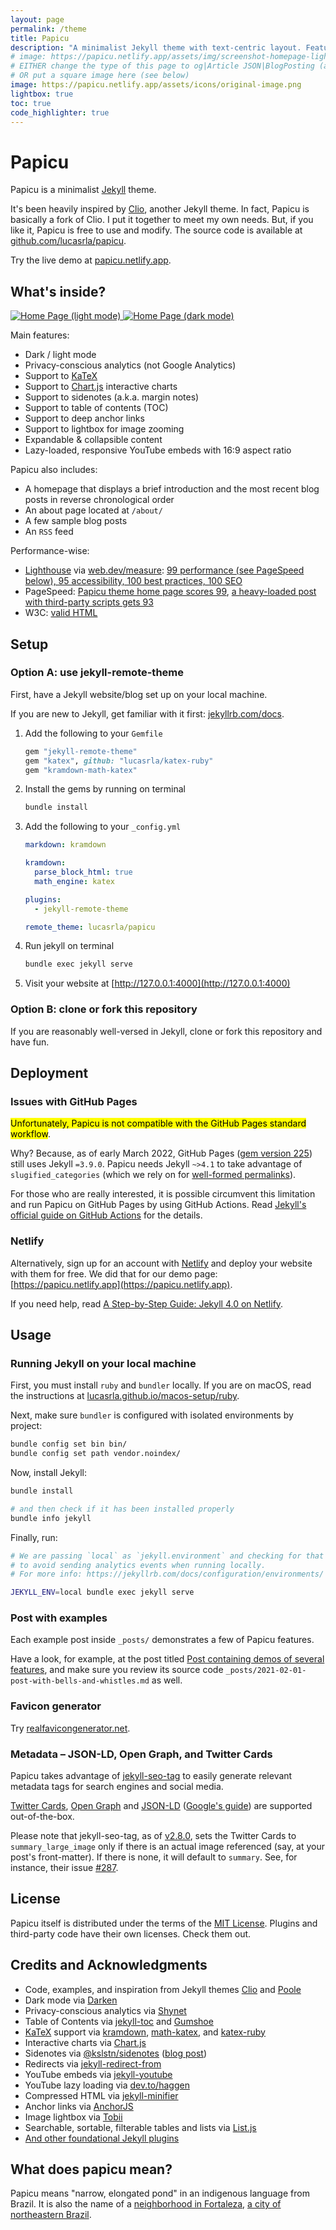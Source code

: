 ```yaml
---
layout: page
permalink: /theme
title: Papicu
description: "A minimalist Jekyll theme with text-centric layout. Features dark mode, KaTeX, Sidenotes, Chart.js, Lightbox, TOC, etc."
# image: https://papicu.netlify.app/assets/img/screenshot-homepage-light.png og:type=website and JSON-LD's @type=WebPage, https://cards-dev.twitter.com/validator does not load this type of image
# EITHER change the type of this page to og|Article JSON|BlogPosting (an easy way is to change the layout from `page` to `post`)
# OR put a square image here (see below)
image: https://papicu.netlify.app/assets/icons/original-image.png
lightbox: true
toc: true
code_highlighter: true
---
```


<h1 class="hidden">Papicu</h1>

Papicu is a minimalist [Jekyll](https://jekyllrb.com/) theme.

It's been heavily inspired by [Clio](https://github.com/danromero/clio), another Jekyll theme. In fact, Papicu is basically a fork of Clio. I put it together to meet my own needs. But, if you like it, Papicu is free to use and modify. The source code is available at [github.com/lucasrla/papicu](https://github.com/lucasrla/papicu).

Try the live demo at [papicu.netlify.app](https://papicu.netlify.app).


## What's inside?

<a class="lightbox" href="https://user-images.githubusercontent.com/1920195/115069597-2bc75c00-9eca-11eb-87f2-f1c590d152e8.png" data-group="homepage">
  <img alt="Home Page (light mode)" src="https://user-images.githubusercontent.com/1920195/115069597-2bc75c00-9eca-11eb-87f2-f1c590d152e8.png" class="center-block responsive" />
</a>

<a class="lightbox" href="https://user-images.githubusercontent.com/1920195/115069542-15210500-9eca-11eb-8433-93c9dfd39de1.png" data-group="homepage">
  <img alt="Home Page (dark mode)" src="https://user-images.githubusercontent.com/1920195/115069542-15210500-9eca-11eb-8433-93c9dfd39de1.png" class="center-block responsive" />
</a>

Main features:

- Dark / light mode
- Privacy-conscious analytics (not Google Analytics)
- Support to [KaTeX](https://katex.org)
- Support to [Chart.js](https://www.chartjs.org) interactive charts
- Support to sidenotes (a.k.a. margin notes)
- Support to table of contents (TOC)
- Support to deep anchor links
- Support to lightbox for image zooming
- Expandable & collapsible content
- Lazy-loaded, responsive YouTube embeds with 16:9 aspect ratio

Papicu also includes:

- A homepage that displays a brief introduction and the most recent blog posts in reverse chronological order
- An about page located at `/about/`
- A few sample blog posts
- An `RSS` feed

Performance-wise:

- [Lighthouse](https://developers.google.com/web/tools/lighthouse/) via [web.dev/measure](https://web.dev/measure/): [99 performance (see PageSpeed below), 95 accessibility, 100 best practices, 100 SEO](https://lighthouse-dot-webdotdevsite.appspot.com//lh/html?url=https%3A%2F%2Fpapicu.netlify.app%2F)
- PageSpeed: [Papicu theme home page scores 99](https://developers.google.com/speed/pagespeed/insights/?url=https%3A%2F%2Fpapicu.netlify.app), [a heavy-loaded post with third-party scripts gets 93](https://developers.google.com/speed/pagespeed/insights/?url=https%3A%2F%2Fpapicu.netlify.app%2Fpost-with-bells-and-whistles%2F)
- W3C: [valid HTML](https://validator.w3.org/nu/?showsource=yes&showoutline=yes&showimagereport=yes&doc=https%3A%2F%2Fpapicu.netlify.app)


## Setup

### Option A: use jekyll-remote-theme

First, have a Jekyll website/blog set up on your local machine. 

If you are new to Jekyll, get familiar with it first: [jekyllrb.com/docs](https://jekyllrb.com/docs/).

1. Add the following to your `Gemfile`

    ```ruby
    gem "jekyll-remote-theme"
    gem "katex", github: "lucasrla/katex-ruby"
    gem "kramdown-math-katex"
    ```

2. Install the gems by running on terminal

    ```sh
    bundle install
    ```

3. Add the following to your `_config.yml`

    ```yml
    markdown: kramdown

    kramdown:
      parse_block_html: true
      math_engine: katex

    plugins:
      - jekyll-remote-theme

    remote_theme: lucasrla/papicu
    ```

4. Run jekyll on terminal

    ```sh
    bundle exec jekyll serve
    ```

5. Visit your website at [http://127.0.0.1:4000](http://127.0.0.1:4000)

### Option B: clone or fork this repository

If you are reasonably well-versed in Jekyll, clone or fork this repository and have fun. 


## Deployment

### Issues with GitHub Pages

<mark>Unfortunately, Papicu is not compatible with the GitHub Pages standard workflow</mark>.

Why? Because, as of early March 2022, GitHub Pages ([gem version 225](https://rubygems.org/gems/github-pages/versions/225)) still uses Jekyll `=3.9.0`. Papicu needs Jekyll `~>4.1` to take advantage of `slugified_categories` (which we rely on for [well-formed permalinks](https://jekyllrb.com/docs/permalinks/#placeholders)).

For those who are really interested, it is possible circumvent this limitation and run Papicu on GitHub Pages by using GitHub Actions. Read [Jekyll's official guide on GitHub Actions](https://jekyllrb.com/docs/continuous-integration/github-actions/) for the details.

### Netlify

Alternatively, sign up for an account with [Netlify](https://www.netlify.com/) and deploy your website with them for free. We did that for our demo page: [https://papicu.netlify.app](https://papicu.netlify.app).

If you need help, read [A Step-by-Step Guide: Jekyll 4.0 on Netlify](https://www.netlify.com/blog/2020/04/02/a-step-by-step-guide-jekyll-4.0-on-netlify/).


## Usage

### Running Jekyll on your local machine

First, you must install `ruby` and `bundler` locally. If you are on macOS, read the instructions at [lucasrla.github.io/macos-setup/ruby](https://lucasrla.github.io/macos-setup/ruby).

Next, make sure `bundler` is configured with isolated environments by project:

```sh
bundle config set bin bin/
bundle config set path vendor.noindex/
```

Now, install Jekyll:

```sh
bundle install

# and then check if it has been installed properly
bundle info jekyll
```

Finally, run:

```sh
# We are passing `local` as `jekyll.environment` and checking for that inside `default.html` 
# to avoid sending analytics events when running locally.
# For more info: https://jekyllrb.com/docs/configuration/environments/

JEKYLL_ENV=local bundle exec jekyll serve
```


### Post with examples

Each example post inside `_posts/` demonstrates a few of Papicu features.

Have a look, for example, at the post titled [Post containing demos of several features](https://papicu.netlify.app/post-with-bells-and-whistles/), and make sure you review its source code `_posts/2021-02-01-post-with-bells-and-whistles.md` as well.


### Favicon generator

Try [realfavicongenerator.net](https://realfavicongenerator.net).


### Metadata – JSON-LD, Open Graph, and Twitter Cards

Papicu takes advantage of [jekyll-seo-tag](https://github.com/jekyll/jekyll-seo-tag/) to easily generate relevant metadata tags for search engines and social media.

[Twitter Cards](https://developer.twitter.com/en/docs/twitter-for-websites/cards/overview/abouts-cards), [Open Graph](https://ogp.me/) and [JSON-LD](https://en.wikipedia.org/wiki/JSON-LD) ([Google's guide](https://developers.google.com/search/docs/guides/intro-structured-data)) are supported out-of-the-box. 

Please note that jekyll-seo-tag, as of [v2.8.0](https://github.com/jekyll/jekyll-seo-tag/releases/tag/v2.8.0), sets the Twitter Cards to `summary_large_image` only if there is an actual image referenced (say, at your post's front-matter). If there is none, it will default to `summary`. See, for instance, their issue [#287](https://github.com/jekyll/jekyll-seo-tag/issues/287).


## License

Papicu itself is distributed under the terms of the [MIT License](https://en.wikipedia.org/wiki/MIT_License). Plugins and third-party code have their own licenses. Check them out.


## Credits and Acknowledgments

- Code, examples, and inspiration from Jekyll themes [Clio](https://github.com/danromero/clio) and [Poole](https://github.com/poole/poole/)
- Dark mode via [Darken](https://github.com/ColinEspinas/darken)
- Privacy-conscious analytics via [Shynet](https://github.com/milesmcc/shynet/)
- Table of Contents via [jekyll-toc](https://github.com/allejo/jekyll-toc) and [Gumshoe](https://github.com/cferdinandi/gumshoe/)
- [KaTeX](https://katex.org) support via [kramdown](https://github.com/gettalong/kramdown), [math-katex](https://github.com/kramdown/math-katex), and [katex-ruby](https://github.com/glebm/katex-ruby/)
- Interactive charts via [Chart.js](https://www.chartjs.org)
- Sidenotes via [@kslstn/sidenotes](https://github.com/kslstn/sidenotes) ([blog post](https://www.kooslooijesteijn.net/blog/sidenotes-without-js))
- Redirects via [jekyll-redirect-from](https://github.com/jekyll/jekyll-redirect-from)
- YouTube embeds via [jekyll-youtube](https://github.com/pibby/jekyll-youtube)
- YouTube lazy loading via [dev.to/haggen](https://dev.to/haggen/lazy-load-embedded-youtube-videos-520g)
- Compressed HTML via [jekyll-minifier](https://github.com/Mendeo/jekyll-minifier)
- Anchor links via [AnchorJS](https://www.bryanbraun.com/anchorjs/)
- Image lightbox via [Tobii](https://github.com/midzer/tobii)
- Searchable, sortable, filterable tables and lists via [List.js](https://listjs.com/)
- [And other foundational Jekyll plugins](https://github.com/lucasrla/papicu/blob/main/Gemfile)


## What does papicu mean?

Papicu means "narrow, elongated pond" in an indigenous language from Brazil. It is also the name of a [neighborhood in Fortaleza](https://goo.gl/maps/qJeHn1RXG8vH7k3f9), [a city of northeastern Brazil](https://en.wikipedia.org/wiki/Fortaleza).
